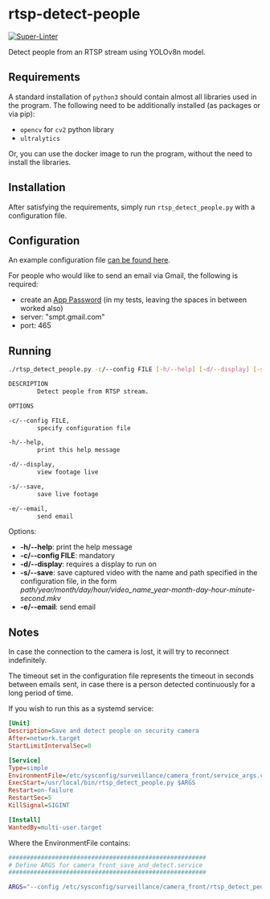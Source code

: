 # rtsp-detect-people

[![Super-Linter](https://github.com/arghpy/rtsp-detect-people/actions/workflows/manage_pull_requests.yaml/badge.svg)](https://github.com/marketplace/actions/super-linter)

Detect people from an RTSP stream using YOLOv8n model. 

## Requirements

A standard installation of `python3` should contain almost all libraries used in the program.
The following need to be additionally installed (as packages or via pip):
- `opencv` for `cv2` python library
- `ultralytics`

Or, you can use the docker image to run the program, without the need to install the libraries.

## Installation

After satisfying the requirements, simply run `rtsp_detect_people.py` with a configuration file.

## Configuration

An example configuration file [can be found here](config.json).

For people who would like to send an email via Gmail, the following is required:
- create an [App Password](https://myaccount.google.com/apppasswords) (in my tests, leaving the spaces in between worked also)
- server: "smpt.gmail.com"
- port: 465

## Running

```bash
./rtsp_detect_people.py -c/--config FILE [-h/--help] [-d/--display] [-s/--save] [-e/--email]

DESCRIPTION
        Detect people from RTSP stream.

OPTIONS

-c/--config FILE,
        specify configuration file

-h/--help,
        print this help message

-d/--display,
        view footage live

-s/--save,
        save live footage

-e/--email,
        send email
```

Options:
- **-h/--help**: print the help message
- **-c/--config FILE**: mandatory
- **-d/--display**: requires a display to run on
- **-s/--save**: save captured video with the name and path specified in the configuration file,
in the form *path/year/month/day/hour/video_name_year-month-day-hour-minute-second.mkv*
- **-e/--email**: send email

## Notes

In case the connection to the camera is lost, it will try to reconnect indefinitely.

The timeout set in the configuration file represents the timeout in seconds between emails sent,
in case there is a person detected continuously for a long period of time.

If you wish to run this as a systemd service:

```ini
[Unit]
Description=Save and detect people on security camera
After=network.target
StartLimitIntervalSec=0

[Service]
Type=simple
EnvironmentFile=/etc/sysconfig/surveillance/camera_front/service_args.conf
ExecStart=/usr/local/bin/rtsp_detect_people.py $ARGS
Restart=on-failure
RestartSec=5
KillSignal=SIGINT

[Install]
WantedBy=multi-user.target
```

Where the EnvironmentFile contains:

```bash
#######################################################
# Define ARGS for camera_front_save_and_detect.service
#######################################################

ARGS="--config /etc/sysconfig/surveillance/camera_front/rtsp_detect_people/config.json --save --email"
```
